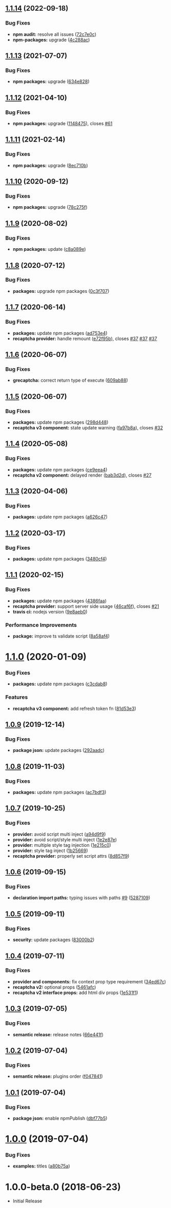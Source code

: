 ## [1.1.14](https://github.com/antokara/react-recaptcha-x/compare/v1.1.13...v1.1.14) (2022-09-18)


### Bug Fixes

* **npm audit:** resolve all issues ([72c7e0c](https://github.com/antokara/react-recaptcha-x/commit/72c7e0c2897573ef26e31e9c5554ffa8c67966c5))
* **npm-packages:** upgrade ([4c288ac](https://github.com/antokara/react-recaptcha-x/commit/4c288aca971cb55ff4b76766050de4271554d2fc))

## [1.1.13](https://github.com/antokara/react-recaptcha-x/compare/v1.1.12...v1.1.13) (2021-07-07)


### Bug Fixes

* **npm packages:** upgrade ([634e828](https://github.com/antokara/react-recaptcha-x/commit/634e828a76555205a3a8311fda0f2a9343d644ec))

## [1.1.12](https://github.com/antokara/react-recaptcha-x/compare/v1.1.11...v1.1.12) (2021-04-10)


### Bug Fixes

* **npm packages:** upgrade ([1148475](https://github.com/antokara/react-recaptcha-x/commit/1148475e0932c7a1a8ebb19e0017c4d5e3706eb3)), closes [#61](https://github.com/antokara/react-recaptcha-x/issues/61)

## [1.1.11](https://github.com/antokara/react-recaptcha-x/compare/v1.1.10...v1.1.11) (2021-02-14)


### Bug Fixes

* **npm packages:** upgrade ([8ec710b](https://github.com/antokara/react-recaptcha-x/commit/8ec710ba033d98f3d4dbc3c630b6613fcf33782d))

## [1.1.10](https://github.com/antokara/react-recaptcha-x/compare/v1.1.9...v1.1.10) (2020-09-12)


### Bug Fixes

* **npm packages:** upgrade ([78c275f](https://github.com/antokara/react-recaptcha-x/commit/78c275fe3325b4d4bfa1bae161050b43ea663108))

## [1.1.9](https://github.com/antokara/react-recaptcha-x/compare/v1.1.8...v1.1.9) (2020-08-02)


### Bug Fixes

* **npm packages:** update ([c8a089e](https://github.com/antokara/react-recaptcha-x/commit/c8a089e21aeafa5a2669bd65c53c0f7affdb615f))

## [1.1.8](https://github.com/antokara/react-recaptcha-x/compare/v1.1.7...v1.1.8) (2020-07-12)


### Bug Fixes

* **packages:** upgrade npm packages ([0c3f707](https://github.com/antokara/react-recaptcha-x/commit/0c3f707cbd99d2ca7a8786789ee2b652a81b52d0))

## [1.1.7](https://github.com/antokara/react-recaptcha-x/compare/v1.1.6...v1.1.7) (2020-06-14)


### Bug Fixes

* **packages:** update npm packages ([ad753e4](https://github.com/antokara/react-recaptcha-x/commit/ad753e465b74277bd7945e7453ddea8bf57fa862))
* **recaptcha provider:** handle remount ([e72f95b](https://github.com/antokara/react-recaptcha-x/commit/e72f95b14b10e0a5934befb683ad389111293c9c)), closes [#37](https://github.com/antokara/react-recaptcha-x/issues/37) [#37](https://github.com/antokara/react-recaptcha-x/issues/37) [#37](https://github.com/antokara/react-recaptcha-x/issues/37)

## [1.1.6](https://github.com/antokara/react-recaptcha-x/compare/v1.1.5...v1.1.6) (2020-06-07)


### Bug Fixes

* **grecaptcha:** correct return type of execute ([609ab88](https://github.com/antokara/react-recaptcha-x/commit/609ab88bdd70994d15e354bc4ab644df48ecefda))

## [1.1.5](https://github.com/antokara/react-recaptcha-x/compare/v1.1.4...v1.1.5) (2020-06-07)


### Bug Fixes

* **packages:** update npm packages ([298d448](https://github.com/antokara/react-recaptcha-x/commit/298d4486ace24206879bdbf35de443109c1263ed))
* **recaptcha v3 component:** state update warning ([fa97b8a](https://github.com/antokara/react-recaptcha-x/commit/fa97b8aeae2d9e18a8726c7ea22751870a9e1a11)), closes [#32](https://github.com/antokara/react-recaptcha-x/issues/32)

## [1.1.4](https://github.com/antokara/react-recaptcha-x/compare/v1.1.3...v1.1.4) (2020-05-08)


### Bug Fixes

* **packages:** update npm packages ([ce9eea4](https://github.com/antokara/react-recaptcha-x/commit/ce9eea41f0dd0d93ca69371fb1f6ab1757928838))
* **recaptcha v2 component:** delayed render ([bab3d2d](https://github.com/antokara/react-recaptcha-x/commit/bab3d2dc4946269e7f46245f3d45735e5e3af171)), closes [#27](https://github.com/antokara/react-recaptcha-x/issues/27)

## [1.1.3](https://github.com/antokara/react-recaptcha-x/compare/v1.1.2...v1.1.3) (2020-04-06)


### Bug Fixes

* **packages:** update npm packages ([a626c47](https://github.com/antokara/react-recaptcha-x/commit/a626c47974899d3dc1362028fd891d42610ba4b2))

## [1.1.2](https://github.com/antokara/react-recaptcha-x/compare/v1.1.1...v1.1.2) (2020-03-17)


### Bug Fixes

* **packages:** update npm packages ([3480cf4](https://github.com/antokara/react-recaptcha-x/commit/3480cf41f746273544b3c35427fb0b9900143e7e))

## [1.1.1](https://github.com/antokara/react-recaptcha-x/compare/v1.1.0...v1.1.1) (2020-02-15)


### Bug Fixes

* **packages:** update npm packages ([4386faa](https://github.com/antokara/react-recaptcha-x/commit/4386faa8743eba4e72a81d5364a34a6c7498a70b))
* **recaptcha provider:** support server side usage ([46caf6f](https://github.com/antokara/react-recaptcha-x/commit/46caf6f122a74ef4ff5b336b818349bf4e1c895b)), closes [#21](https://github.com/antokara/react-recaptcha-x/issues/21)
* **travis ci:** nodejs version ([9e8aeb0](https://github.com/antokara/react-recaptcha-x/commit/9e8aeb0f1778dfb5317ed1d91bbe12cad18be338))


### Performance Improvements

* **package:** improve ts validate script ([8a58af4](https://github.com/antokara/react-recaptcha-x/commit/8a58af4cba4a80260dec92ff03802c703ae1572c))

# [1.1.0](https://github.com/antokara/react-recaptcha-x/compare/v1.0.9...v1.1.0) (2020-01-09)


### Bug Fixes

* **packages:** update npm packages ([c3cdab8](https://github.com/antokara/react-recaptcha-x/commit/c3cdab8bd2697761272b2792e125d89e4a0ad3d6))


### Features

* **recaptcha v3 component:** add refresh token fn ([81d53e3](https://github.com/antokara/react-recaptcha-x/commit/81d53e37030a170bc132ac3d28a000afe746ff23))

## [1.0.9](https://github.com/antokara/react-recaptcha-x/compare/v1.0.8...v1.0.9) (2019-12-14)


### Bug Fixes

* **package json:** update packages ([292aadc](https://github.com/antokara/react-recaptcha-x/commit/292aadc8eb81be9776465416a9f924f0f5c4ee6e))

## [1.0.8](https://github.com/antokara/react-recaptcha-x/compare/v1.0.7...v1.0.8) (2019-11-03)


### Bug Fixes

* **packages:** update npm packages ([ac7bdf3](https://github.com/antokara/react-recaptcha-x/commit/ac7bdf36e11e39fff153d696a9f63b5c43192082))

## [1.0.7](https://github.com/antokara/react-recaptcha-x/compare/v1.0.6...v1.0.7) (2019-10-25)


### Bug Fixes

* **provider:** avoid script multi inject ([a94d9f9](https://github.com/antokara/react-recaptcha-x/commit/a94d9f94bf5c38fd61618990252fae78584b1478))
* **provider:** avoid script/style multi inject ([1e2e87e](https://github.com/antokara/react-recaptcha-x/commit/1e2e87e3df04b4735ed3cdcc1023b2f613acb8fa))
* **provider:** multiple style tag injection ([1e215c0](https://github.com/antokara/react-recaptcha-x/commit/1e215c0351d989d4ceeee4bfcda437c9673159dd))
* **provider:** style tag inject ([1b25669](https://github.com/antokara/react-recaptcha-x/commit/1b25669502fac4d25c2a485fdd96035165a3f6e0))
* **recaptcha provider:** properly set script attrs ([8d857f9](https://github.com/antokara/react-recaptcha-x/commit/8d857f92056abe88966125d9f941a88309be9467))

## [1.0.6](https://github.com/antokara/react-recaptcha-x/compare/v1.0.5...v1.0.6) (2019-09-15)


### Bug Fixes

* **declaration import paths:** typing issues with paths [#9](https://github.com/antokara/react-recaptcha-x/issues/9) ([5287109](https://github.com/antokara/react-recaptcha-x/commit/5287109))

## [1.0.5](https://github.com/antokara/react-recaptcha-x/compare/v1.0.4...v1.0.5) (2019-09-11)


### Bug Fixes

* **security:** update packages ([83000b2](https://github.com/antokara/react-recaptcha-x/commit/83000b2))

## [1.0.4](https://github.com/antokara/react-recaptcha-x/compare/v1.0.3...v1.0.4) (2019-07-11)


### Bug Fixes

* **provider and components:** fix context prop type requirement ([34ed67c](https://github.com/antokara/react-recaptcha-x/commit/34ed67c))
* **recaptcha v2:** optional props ([5461afc](https://github.com/antokara/react-recaptcha-x/commit/5461afc))
* **recaptcha v2 interface props:** add html div props ([1e531f1](https://github.com/antokara/react-recaptcha-x/commit/1e531f1))

## [1.0.3](https://github.com/antokara/react-recaptcha-x/compare/v1.0.2...v1.0.3) (2019-07-05)


### Bug Fixes

* **semantic release:** release notes ([66e441f](https://github.com/antokara/react-recaptcha-x/commit/66e441f))

## [1.0.2](https://github.com/antokara/react-recaptcha-x/compare/v1.0.1...v1.0.2) (2019-07-04)


### Bug Fixes

* **semantic release:** plugins order ([f047841](https://github.com/antokara/react-recaptcha-x/commit/f047841))

## [1.0.1](https://github.com/antokara/react-recaptcha-x/compare/v1.0.0...v1.0.1) (2019-07-04)


### Bug Fixes

* **package json:** enable npmPublish ([dbf77b5](https://github.com/antokara/react-recaptcha-x/commit/dbf77b5))

# [1.0.0](https://github.com/antokara/react-recaptcha-x/compare/1.0.0-beta.0...v1.0.0) (2019-07-04)


### Bug Fixes

* **examples:** titles ([a80b75a](https://github.com/antokara/react-recaptcha-x/commit/a80b75a))

# 1.0.0-beta.0 (2018-06-23)


* Initial Release
